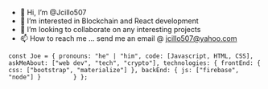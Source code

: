 - 👋 Hi, I’m @Jcillo507
- 👀 I’m interested in Blockchain and React development
- 💞️ I’m looking to collaborate on any interesting projects
- 📫 How to reach me ... send me an email @ jcillo507@yahoo.com

`const Joe = {
    pronouns: "he" | "him",
    code: [Javascript, HTML, CSS],
    askMeAbout: ["web dev", "tech", "crypto"],
    technologies: {
        frontEnd: {
            css: ["bootstrap", "materialize"]
        },
        backEnd: {
            js: ["firebase", "node"]
        }        
    }
};`
